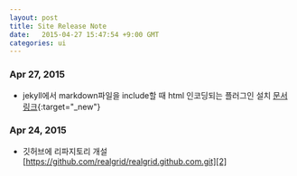 ```yaml
---
layout: post
title: Site Release Note
date:   2015-04-27 15:47:54 +9:00 GMT
categories: ui
---
```


### Apr 27, 2015
* jekyll에서 markdown파일을 include할 때 html 인코딩되는 플러그인 설치 [문서링크][1]{:target="_new"}

### Apr 24, 2015
* 깃허브에 리파지토리 개설 [https://github.com/realgrid/realgrid.github.com.git][2]

[1]:	http://wolfslittlestore.be/2013/10/rendering-markdown-in-jekyll/ 
[2]:	https://github.com/realgrid/realgrid.github.com.git